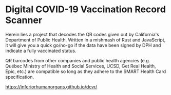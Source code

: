 Digital COVID-19 Vaccination Record Scanner
====

Herein lies a project that decodes the QR codes given out by California's Department of Public Health.  Written in a mishmash of Rust and JavaScript, it will give you a quick go/no-go if the data have been signed by DPH and indicate a fully vaccinated status.

QR barcodes from other companies and public health agencies (e.g. Québec Ministry of Health and Social Services, UCSD, Get Real Health, Epic, etc.) are compatible so long as they adhere to the SMART Health Card specification.

https://inferiorhumanorgans.github.io/dcvr/
